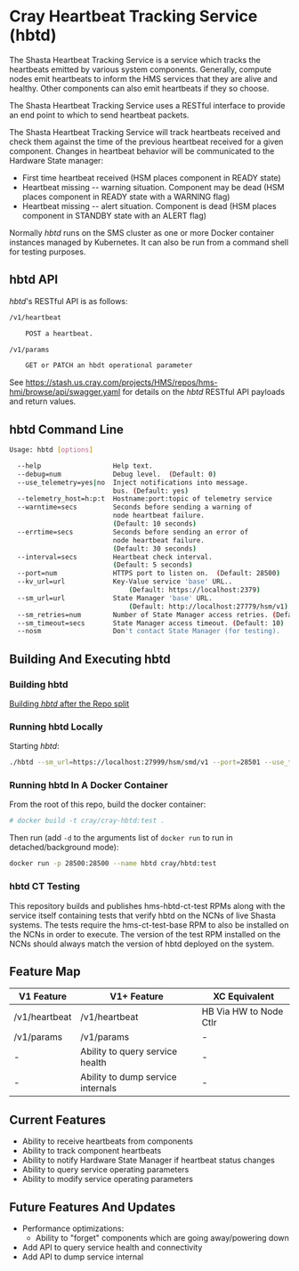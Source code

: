 # Cray Heartbeat Tracking Service (hbtd)

The Shasta Heartbeat Tracking Service is a service which tracks the 
heartbeats emitted by various system components.  Generally, compute nodes
emit heartbeats to inform the HMS services that they are alive and healthy.
Other components can also emit heartbeats if they so choose.

The Shasta Heartbeat Tracking Service uses a RESTful interface to provide an
end point to which to send heartbeat packets.  

The Shasta Heartbeat Tracking Service will track heartbeats received and 
check them against the time of the previous heartbeat received for a given
component.   Changes in heartbeat behavior will be communicated to the
Hardware State manager:

* First time heartbeat received (HSM places component in READY state)
* Heartbeat missing -- warning situation.  Component may be dead (HSM places component in READY state with a WARNING flag)
* Heartbeat missing -- alert situation.  Component is dead (HSM places component in STANDBY state with an ALERT flag)

Normally _hbtd_ runs on the SMS cluster as one or more Docker container 
instances managed by Kubernetes.  It can also be run from a command shell 
for testing purposes.

## hbtd API

_hbtd_'s RESTful API is as follows:

```bash
/v1/heartbeat

    POST a heartbeat.
```

```bash
/v1/params

    GET or PATCH an hbdt operational parameter
```

See https://stash.us.cray.com/projects/HMS/repos/hms-hmi/browse/api/swagger.yaml for details on the _hbtd_ RESTful API payloads and return values.

## hbtd Command Line

```bash
Usage: hbtd [options]

  --help                  Help text.
  --debug=num             Debug level.  (Default: 0)
  --use_telemetry=yes|no  Inject notifications into message.
                          bus. (Default: yes)
  --telemetry_host=h:p:t  Hostname:port:topic of telemetry service
  --warntime=secs         Seconds before sending a warning of
                          node heartbeat failure.  
                          (Default: 10 seconds)
  --errtime=secs          Seconds before sending an error of
                          node heartbeat failure.  
                          (Default: 30 seconds)
  --interval=secs         Heartbeat check interval.
                          (Default: 5 seconds)
  --port=num              HTTPS port to listen on.  (Default: 28500)
  --kv_url=url            Key-Value service 'base' URL..  
                              (Default: https://localhost:2379)
  --sm_url=url            State Manager 'base' URL.  
                              (Default: http://localhost:27779/hsm/v1)
  --sm_retries=num        Number of State Manager access retries. (Default: 3)
  --sm_timeout=secs       State Manager access timeout. (Default: 10)
  --nosm                  Don't contact State Manager (for testing).
```

## Building And Executing hbtd

### Building hbtd

[Building _hbtd_ after the Repo split](https://connect.us.cray.com/confluence/display/CASMHMS/HMS+Repo+Split)

### Running hbtd Locally

Starting _hbtd_:

```bash
./hbtd --sm_url=https://localhost:27999/hsm/smd/v1 --port=28501 --use_telemetry=no --kv_url="mem:"
```

### Running hbtd In A Docker Container

From the root of this repo, build the docker container:

```bash
# docker build -t cray/cray-hbtd:test .
```

Then run (add `-d` to the arguments list of `docker run` to run in detached/background mode):

```bash
docker run -p 28500:28500 --name hbtd cray/hbtd:test
```

### hbtd CT Testing

This repository builds and publishes hms-hbtd-ct-test RPMs along with the service itself containing tests that verify hbtd on the
NCNs of live Shasta systems. The tests require the hms-ct-test-base RPM to also be installed on the NCNs in order to execute.
The version of the test RPM installed on the NCNs should always match the version of hbtd deployed on the system.

## Feature Map

| V1 Feature | V1+ Feature | XC Equivalent |
| --- | --- | --- |
| /v1/heartbeat | /v1/heartbeat | HB Via HW to Node Ctlr | 
| /v1/params | /v1/params | - | 
| - | Ability to query service health | - |
| - | Ability to dump service internals | - |


## Current Features

* Ability to receive heartbeats from components
* Ability to track component heartbeats
* Ability to notify Hardware State Manager if heartbeat status changes
* Ability to query service operating parameters
* Ability to modify service operating parameters

## Future Features And Updates

* Performance optimizations:
  * Ability to "forget" components which are going away/powering down
* Add API to query service health and connectivity
* Add API to dump service internal


